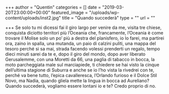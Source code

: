 +++
author = "Quentin"
categories = []
date = "2019-03-20T23:00:00+00:00"
featured_image = "/uploads/wp-content/uploads/inst2.jpg"
title = "Quando succederà"
type = ""
url = ""

+++
Se solo tu mi dicessi fai il giro largo per venire da me, visita tre chiese, conquista diciotto territori più l’Oceania che, francamente, l’Oceania è come trovare il Molise solo un po’ più a destra del planisfero, io lo farei, ma partirei ora, zaino in spalla, una mutanda, un paio di calzini puliti, una mappa del tesoro perché si sa mai, strada facendo volessi prenderti un regalo, tempo dieci minuti sarei da te e, dopo il giro del mondo, dopo aver liberato Gerusalemme, con una Moretti da 66, una paglia di tabacco in bocca, la moto parcheggiata male sul marciapiede, ti chiedere se hai visto la cinque dell’ultima stagione di Suburra e anche se io l’ho vista la rivedrei con te, perché va bene tutto, l’epica cavalleresca, l’Orlando furioso e il Dolce Stil Novo, ma Nadia, quando gliela mette la lingua in bocca ad Aureliano? Quando succederà, vogliamo essere lontani io e te? Credo proprio di no.